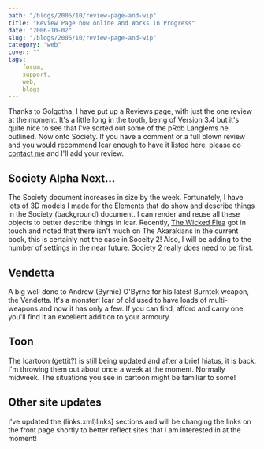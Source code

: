 ```yaml
---
path: "/blogs/2006/10/review-page-and-wip"
title: "Review Page now online and Works in Progress"
date: "2006-10-02"
slug: "/blogs/2006/10/review-page-and-wip"
category: "web"
cover: ""
tags:
    forum,
    support,
    web,
    blogs
---
```


Thanks to Golgotha, I have put up a Reviews page, with just the one review at the moment. It's a little long in the tooth, being of Version 3.4 but it's quite nice to see that I've sorted out some of the pRob Langlems he outlined. Now onto Society. If you have a comment or a full blown review and you would recommend Icar enough to have it listed here, please do [contact me](mailto:roblang@icar.co.uk) and I'll add your review.

## Society Alpha Next...

The Society document increases in size by the week. Fortunately, I have lots of 3D models I made for the Elements that do show and describe things in the Society (background) document. I can render and reuse all these objects to better describe things in Icar. Recently, [The Wicked Flea](http://groups.google.com/group/icarrpg/browse_frm/thread/efe5174a6b04ecee/) got in touch and noted that there isn't much on The Akarakians in the current book, this is certainly not the case in Soceity 2! Also, I will be adding to the number of settings in the near future. Society 2 really does need to be first.

## Vendetta

A big well done to Andrew (Byrnie) O'Byrne for his latest Burntek weapon, the Vendetta. It's a monster! Icar of old used to have loads of multi-weapons and now it has only a few. If you can find, afford and carry one, you'll find it an excellent addition to your armoury.

## Toon

The Icartoon (gettit?) is still being updated and after a brief hiatus, it is back. I'm throwing them out about once a week at the moment. Normally midweek. The situations you see in cartoon might be familiar to some!

## Other site updates

I've updated the (links.xml)links] sections and will be changing the links on the front page shortly to better reflect sites that I am interested in at the moment!